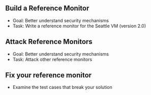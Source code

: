 ## Build a Reference Monitor
* Goal: Better understand security mechanisms
* Task: Write a reference monitor for the Seattle VM (version 2.0)

## Attack Reference Monitors
* Goal: Better understand security mechanisms
* Task: Attack other reference monitors

## Fix your reference monitor
* Examine the test cases that break your solution




